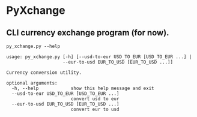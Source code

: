 # PyXchange

CLI currency exchange program (for now).
---

    py_xchange.py --help

    usage: py_xchange.py [-h] [--usd-to-eur USD_TO_EUR [USD_TO_EUR ...] |
                         --eur-to-usd EUR_TO_USD [EUR_TO_USD ...]]

    Currency conversion utility.

    optional arguments:
      -h, --help            show this help message and exit
      --usd-to-eur USD_TO_EUR [USD_TO_EUR ...]
                            convert usd to eur
      --eur-to-usd EUR_TO_USD [EUR_TO_USD ...]
                            convert eur to usd

